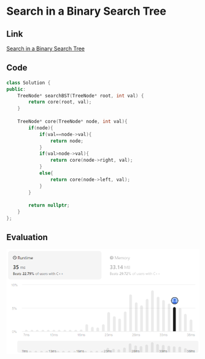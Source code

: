 # Search in a Binary Search Tree
## Link
[Search in a Binary Search Tree](https://leetcode.com/problems/search-in-a-binary-search-tree/description/)

## Code
```cpp
class Solution {
public:
    TreeNode* searchBST(TreeNode* root, int val) {
        return core(root, val);
    }

    TreeNode* core(TreeNode* node, int val){
        if(node){
            if(val==node->val){
                return node;
            }
            if(val>node->val){
                return core(node->right, val);
            }
            else{
                return core(node->left, val);
            }
        }

        return nullptr;
    }
};
```

## Evaluation
![img](./24_img.PNG)